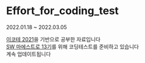 # Effort_for_coding_test

<p>2022.01.18 ~ 2022.03.05</p>
<a href="https://www.youtube.com/watch?v=m-9pAwq1o3w&list=PLRx0vPvlEmdAghTr5mXQxGpHjWqSz0dgC">이코테 2021</a>을 기반으로 공부한 자료입니다<br />
<a href="https://swmaestro.org/sw/main/main.do">SW 마에스트로 13기</a>를 위해 코딩테스트를 준비하고 있습니다<br />
계속 업데이트됩니다
